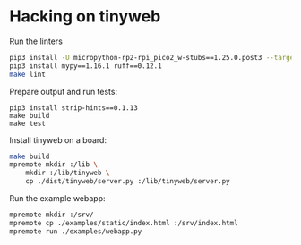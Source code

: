 # Hacking on tinyweb

Run the linters

```bash
pip3 install -U micropython-rp2-rpi_pico2_w-stubs==1.25.0.post3 --target=./.typings
pip3 install mypy==1.16.1 ruff==0.12.1
make lint
```

Prepare output and run tests:

```
pip3 install strip-hints==0.1.13
make build
make test
```

Install tinyweb on a board:

```bash
make build
mpremote mkdir :/lib \
    mkdir :/lib/tinyweb \
    cp ./dist/tinyweb/server.py :/lib/tinyweb/server.py
```

Run the example webapp:

```bash
mpremote mkdir :/srv/
mpremote cp ./examples/static/index.html :/srv/index.html
mpremote run ./examples/webapp.py
```
